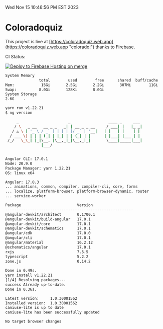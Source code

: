 Wed Nov 15 10:46:56 PM EST 2023

# Coloradoquiz


This project is live at [https://coloradoquiz.web.app](https://coloradoquiz.web.app "colorado!") thanks to Firebase.

CI Status: 

[![Deploy to Firebase Hosting on merge](https://github.com/teamkushal/coloradoquiz/actions/workflows/firebase-hosting-merge.yml/badge.svg)](https://github.com/teamkushal/coloradoquiz/actions/workflows/firebase-hosting-merge.yml)

```bash
System Memory
               total        used        free      shared  buff/cache   available
Mem:            15Gi       2.5Gi       2.2Gi       307Mi        11Gi        12Gi
Swap:          8.0Gi       128Ki       8.0Gi
System Storage
2.6G	.
```
```bash
yarn run v1.22.21
$ ng version

     _                      _                 ____ _     ___
    / \   _ __   __ _ _   _| | __ _ _ __     / ___| |   |_ _|
   / △ \ | '_ \ / _` | | | | |/ _` | '__|   | |   | |    | |
  / ___ \| | | | (_| | |_| | | (_| | |      | |___| |___ | |
 /_/   \_\_| |_|\__, |\__,_|_|\__,_|_|       \____|_____|___|
                |___/
    

Angular CLI: 17.0.1
Node: 20.9.0
Package Manager: yarn 1.22.21
OS: linux x64

Angular: 17.0.3
... animations, common, compiler, compiler-cli, core, forms
... localize, platform-browser, platform-browser-dynamic, router
... service-worker

Package                         Version
---------------------------------------------------------
@angular-devkit/architect       0.1700.1
@angular-devkit/build-angular   17.0.1
@angular-devkit/core            17.0.1
@angular-devkit/schematics      17.0.1
@angular/cdk                    17.0.0
@angular/cli                    17.0.1
@angular/material               16.2.12
@schematics/angular             17.0.1
rxjs                            7.5.5
typescript                      5.2.2
zone.js                         0.14.2
    
Done in 0.49s.
yarn install v1.22.21
[1/4] Resolving packages...
success Already up-to-date.
Done in 0.36s.
```
```bash
Latest version:     1.0.30001562
Installed version:  1.0.30001562
caniuse-lite is up to date
caniuse-lite has been successfully updated

No target browser changes
```
```bash

